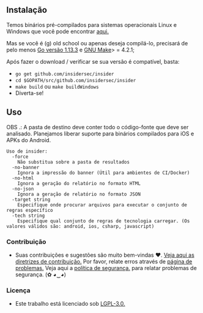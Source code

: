 ## Instalação

Temos binários pré-compilados para sistemas operacionais Linux e Windows que você pode encontrar [aqui.](https://github.com/insidersec/insider/releases)

Mas se você é (g) old school ou apenas deseja compilá-lo, precisará de pelo menos [Go versão 1.13.3](https://golang.org/dl/) e [GNU Make](https://www.gnu.org/software/make/)> = 4.2.1;

Após fazer o download / verificar se sua versão é compatível, basta:

* `go get github.com/insidersec/insider`
* `cd $GOPATH/src/github.com/insidersec/insider`
* `make build` ou `make buildWindows`
* Diverta-se!

## Uso

OBS .: A pasta de destino deve conter todo o código-fonte que deve ser analisado. Planejamos liberar suporte para binários compilados para iOS e APKs do Android.

````
Uso de insider:
  -force
    Não substitua sobre a pasta de resultados
  -no-banner
    Ignora a impressão do banner (Útil para ambientes de CI/Docker)
  -no-html
    Ignora a geração do relatório no formato HTML
  -no-json
    Ignora a geração de relatório no formato JSON
  -target string
    Especifique onde procurar arquivos para executar o conjunto de regras específico
  -tech string
    Especifique qual conjunto de regras de tecnologia carregar. (Os valores válidos são: android, ios, csharp, javascript)
````

### Contribuição

- Suas contribuições e sugestões são muito bem-vindas ♥. [Veja aqui as diretrizes de contribuição.](/.Github/CONTRIBUTING.md) Por favor, relate erros através de [página de problemas.](https://github.com/insidersec/insider/issues) Veja aqui a [política de segurança.](/.Github/SECURITY.md) para relatar problemas de segurança. (✿ ◕‿◕)


### Licença

- Este trabalho está licenciado sob [LGPL-3.0.](/LICENSE.md)
